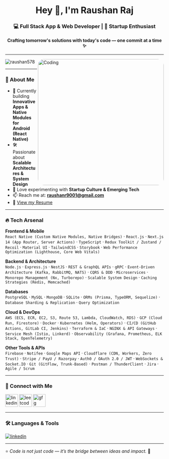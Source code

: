 <h1 align="center">Hey 👋, I'm Raushan Raj</h1>
<h3 align="center">💻 Full Stack App & Web Developer | 🚀 Startup Enthusiast</h3>
<h4 align="center">Crafting tomorrow's solutions with today's code — one commit at a time ✨</h4>

---

<img
  align="right"
  alt="Coding"
  width="400"
  src="https://codeplateau-website.s3.ap-south-1.amazonaws.com/wp-content/uploads/2020/02/04083158/mardf.png"
  style="border-radius: 20px;"
/>

<p align="left"> 
  <img src="https://komarev.com/ghpvc/?username=raushan578&label=Profile%20views&color=0e75b6&style=flat" alt="raushan578" /> 
</p>

---

### 🌟 About Me  
- 📲 Currently building **Innovative Apps & Native Modules for Android (React Native)**  
- 🛠️ Passionate about **Scalable Architectures & System Design**  
- 🚀 Love experimenting with **Startup Culture & Emerging Tech**  
- 📫 Reach me at: **raushanr9001@gmail.com**  
- 📄 [View my Resume](https://drive.google.com/drive/u/0/folders/1XMetKwqOLqBYqJvo0xPzXyc-S2zzYaRk)  

---

### 🔥 Tech Arsenal  

**Frontend & Mobile**  
`React Native (Custom Native Modules, Native Bridges)` · `React.js` · `Next.js 14 (App Router, Server Actions)` · `TypeScript` · `Redux Toolkit / Zustand / Recoil` · `Material UI` · `TailwindCSS` · `Storybook` · `Web Performance Optimization (Lighthouse, Core Web Vitals)`  

**Backend & Architecture**  
`Node.js` · `Express.js` · `NestJS` · `REST & GraphQL APIs` · `gRPC` · `Event-Driven Architecture (Kafka, RabbitMQ, NATS)` · `CQRS & DDD` · `Microservices` · `Monorepo Management (Nx, Turborepo)` · `Scalable System Design` · `Caching Strategies (Redis, Memcached)`  

**Databases**  
`PostgreSQL` · `MySQL` · `MongoDB` · `SQLite` · `ORMs (Prisma, TypeORM, Sequelize)` · `Database Sharding & Replication` · `Query Optimization`  

**Cloud & DevOps**  
`AWS (ECS, ECR, EC2, S3, Route 53, Lambda, CloudWatch, RDS)` · `GCP (Cloud Run, Firestore)` · `Docker` · `Kubernetes (Helm, Operators)` · `CI/CD (GitHub Actions, GitLab CI, Jenkins)` · `Terraform & IaC` · `NGINX & API Gateways` · `Service Mesh (Istio, Linkerd)` · `Observability (Grafana, Prometheus, ELK Stack, OpenTelemetry)`  

**Other Tools & APIs**  
`Firebase` · `Notifee` · `Google Maps API` · `Cloudflare (CDN, Workers, Zero Trust)` · `Stripe / PayU / Razorpay` · `Auth0 / OAuth 2.0 / JWT` · `WebSockets & Socket.IO` · `Git (GitFlow, Trunk-Based)` · `Postman / ThunderClient` · `Jira` · `Agile / Scrum`  


---

### 🤝 Connect with Me  
<p align="left">
<a href="https://linkedin.com/in/raushan-raj-22a8171b8" target="blank"><img src="https://skillicons.dev/icons?i=linkedin" alt="linkedin" height="40"/></a>
<a href="https://www.leetcode.com/oppoa5sraj" target="blank"><img src="https://shopallpremium.com/wp-content/uploads/2022/02/LeetCode_logo_rvs.png" alt="leetcode" height="40"/></a>
<a href="https://auth.geeksforgeeks.org/user/oppoa5sraj" target="blank"><img src="https://img.icons8.com/color/48/000000/GeeksforGeeks.png" alt="gfg" height="40"/></a>
</p>

---

### 🛠 Languages & Tools  
<p align="left">
  <a href="https://www.linkedin.com/in/raushan-raj-22a8171b8" target="_blank">

  <img alt="linkedin" src="https://skillicons.dev/icons?i=react,androidstudio,nextjs,redux,ts,nodejs,nestjs,mongodb,sqlite,postgres,docker,kubernetes,aws,elasticsearch,rabbitmq,firebase,git,postman,html,java,js,materialui,cloudflare,github,linux,ubuntu,unreal,workers,nginx,prometheus" />
</a>
</p>



---

⭐️ *Code is not just code — it’s the bridge between ideas and impact.* 🚀
